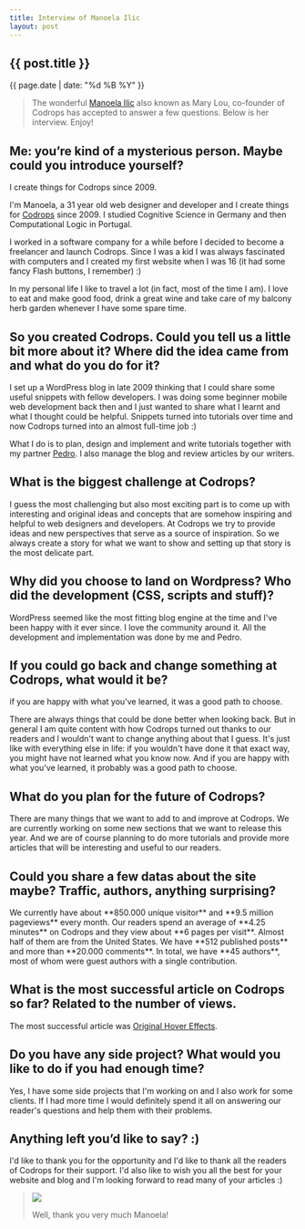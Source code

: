 ```yaml
---
title: Interview of Manoela Ilic
layout: post
---
```


<section>
<h1>{{ post.title }}</h1>
<p class="date">{{ page.date | date: "%d %B %Y" }}</p>

<blockquote><p>The wonderful <a href="https://twitter.com/crnacura">Manoela Ilic</a> also known as Mary Lou, co-founder of Codrops has accepted to answer a few questions. Below is her interview. Enjoy!</p></blockquote>

<h2>Me: you’re kind of a mysterious person. Maybe could you introduce yourself?</h2>

<p class="pull-quote--left">I create things for Codrops since 2009.</p>

<p>I'm Manoela, a 31 year old web designer and developer and I create things for <a href="http://tympanus.net/codrops/">Codrops</a> since 2009. I studied Cognitive Science in Germany and then Computational Logic in Portugal.</p>
<p>I worked in a software company for a while before I decided to become a freelancer and launch Codrops. Since I was a kid I was always fascinated with computers and I created my first website when I was 16 (it had some fancy Flash buttons, I remember) :)</p>
<p>In my personal life I like to travel a lot (in fact, most of the time I am). I love to eat and make good food, drink a great wine and take care of my balcony herb garden whenever I have some spare time.</p>

<h2>So you created Codrops. Could you tell us a little bit more about it? Where did the idea came from and what do you do for it?</h2>

<p>I set up a WordPress blog in late 2009 thinking that I could share some useful snippets with fellow developers. I was doing some beginner mobile web development back then and I just wanted to share what I learnt and what I thought could be helpful. Snippets turned into tutorials over time and now Codrops turned into an almost full-time job :)  </p>
<p>What I do is to plan, design and implement and write tutorials together with my partner <a href="https://twitter.com/o_telho">Pedro</a>. I also manage the blog and review articles by our writers.</p>

<h2>What is the biggest challenge at Codrops?</h2>

<p>I guess the most challenging but also most exciting part is to come up with interesting and original ideas and concepts that are somehow inspiring and helpful to web designers and developers. At Codrops we try to provide ideas and new perspectives that serve as a source of inspiration. So we always create a story for what we want to show and setting up that story is the most delicate part. </p>

<h2>Why did you choose to land on Wordpress? Who did the development (CSS, scripts and stuff)?</h2>

<p>WordPress seemed like the most fitting blog engine at the time and I've been happy with it ever since. I love the community around it. 
All the development and implementation was done by me and Pedro.</p>

<h2>If you could go back and change something at Codrops, what would it be?</h2>

<p class="pull-quote--right">if you are happy with what you've learned, it was a good path to choose.</p>

<p>There are always things that could be done better when looking back. But in general I am quite content with how Codrops turned out thanks to our readers and I wouldn't want to change anything about that I guess. It's just like with everything else in life: if you wouldn't have done it that exact way, you might have not learned what you know now. And if you are happy with what you've learned, it probably was a good path to choose. </p>

<h2>What do you plan for the future of Codrops?</h2>

<p>There are many things that we want to add to and improve at Codrops. We are currently working on some new sections that we want to release this year. And we are of course planning to do more tutorials and provide more articles that will be interesting and useful to our readers.</p>

<h2>Could you share a few datas about the site maybe? Traffic, authors, anything surprising?</h2>

<p>We currently have about **850.000 unique visitor** and **9.5 million pageviews** every month. Our readers spend an average of **4.25 minutes** on Codrops and they view about **6 pages per visit**. Almost half of them are from the United States. We have **512 published posts** and more than **20.000 comments**. In total, we have **45 authors**, most of whom were guest authors with a single contribution. </p>

<h2>What is the most successful article on Codrops so far? Related to the number of views.</h2>

<p>The most successful article was <a href="http://tympanus.net/codrops/2011/11/02/original-hover-effects-with-css3/">Original Hover Effects</a>.</p>

<h2>Do you have any side project? What would you like to do if you had enough time?</h2>

<p>Yes, I have some side projects that I'm working on and I also work for some clients. If I had more time I would definitely spend it all on answering our reader's questions and help them with their problems. </p>

<h2>Anything left you’d like to say? :)</h2>

<p>I'd like to thank you for the opportunity and I'd like to thank all the readers of Codrops for their support. I'd also like to wish you all the best for your website and blog and I'm looking forward to read many of your articles :)</p>

<blockquote>
	<img src="pull-image--left" src="http://www.gravatar.com/avatar/a35237134b23b6eb90c58d71c82c6464?s=200">
	<p>Well, thank you very much Manoela!</p>
</blockquote>